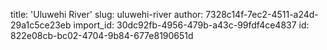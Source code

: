 title: 'Uluwehi River'
slug: uluwehi-river
author: 7328c14f-7ec2-4511-a24d-29a1c5ce23eb
import_id: 30dc92fb-4956-479b-a43c-99fdf4ce4837
id: 822e08cb-bc02-4704-9b84-677e8190651d
